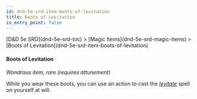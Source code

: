 ```yaml
---
id: dnd-5e-srd-item-boots-of-levitation
title: Boots of Levitation
is_entry_point: false
---
```


<breadcrumb>
[D&D 5e SRD](dnd-5e-srd-toc) >  [Magic Items](dnd-5e-srd-magic-items) > [Boots of Levitation](dnd-5e-srd-item-boots-of-levitation)
</breadcrumb>

#### Boots of Levitation

*Wondrous item, rare (requires attunement)*

While you wear these boots, you can use an action to cast the [*levitate*](dnd-5e-srd-spell-levitate) spell on yourself at will.

